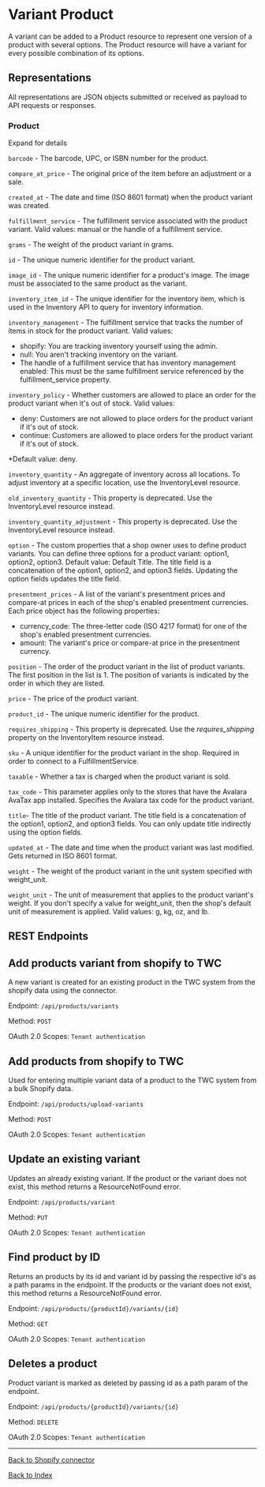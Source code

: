 # **Variant Product**
A variant can be added to a Product resource to represent one version of a product with several options. The Product resource will have a variant for every possible combination of its options. 

## **Representations**

All representations are JSON objects submitted or received as payload to API requests or responses.

### Product

</details>
<summary>Expand for details</summary>

`barcode` - The barcode, UPC, or ISBN number for the product.

`compare_at_price` - The original price of the item before an adjustment or a sale.

`created_at` - The date and time (ISO 8601 format) when the product variant was created.

`fulfillment_service` - The fulfillment service associated with the product variant. Valid values: manual or the handle of a fulfillment service.

`grams` - The weight of the product variant in grams.

`id` - The unique numeric identifier for the product variant.

`image_id` - The unique numeric identifier for a product's image. The image must be associated to the same product as the variant.

`inventory_item_id` - The unique identifier for the inventory item, which is used in the Inventory API to query for inventory information.

`inventory_management` - The fulfillment service that tracks the number of items in stock for the product variant. Valid values:
- shopify: You are tracking inventory yourself using the admin.
- null: You aren't tracking inventory on the variant.
- The handle of a fulfillment service that has inventory management enabled: This must be the same fulfillment service referenced by the fulfillment_service property.

`inventory_policy` - Whether customers are allowed to place an order for the product variant when it's out of stock. Valid values:
- deny: Customers are not allowed to place orders for the product variant if it's out of stock.
- continue: Customers are allowed to place orders for the product variant if it's out of stock.
  
*Default value: deny.

`inventory_quantity` - An aggregate of inventory across all locations. To adjust inventory at a specific location, use the InventoryLevel resource.

`old_inventory_quantity` - This property is deprecated. Use the InventoryLevel resource instead.

`inventory_quantity_adjustment` - This property is deprecated. Use the InventoryLevel resource instead.

`option` - The custom properties that a shop owner uses to define product variants. You can define three options for a product variant: option1, option2, option3. Default value: Default Title. The title field is a concatenation of the option1, option2, and option3 fields. Updating the option fields updates the title field.

`presentment_prices` - A list of the variant's presentment prices and compare-at prices in each of the shop's enabled presentment currencies. Each price object has the following properties:
- currency_code: The three-letter code (ISO 4217 format) for one of the shop's enabled presentment currencies.
- amount: The variant's price or compare-at price in the presentment currency.

`position` - The order of the product variant in the list of product variants. The first position in the list is 1. The position of variants is indicated by the order in which they are listed.

`price` - The price of the product variant.

`product_id` - The unique numeric identifier for the product.

`requires_shipping` - This property is deprecated. Use the *requires_shipping* property on the InventoryItem resource instead.

`sku` - A unique identifier for the product variant in the shop. Required in order to connect to a FulfillmentService.

`taxable` - Whether a tax is charged when the product variant is sold.

`tax_code` - This parameter applies only to the stores that have the Avalara AvaTax app installed. Specifies the Avalara tax code for the product variant.

`title`- The title of the product variant. The title field is a concatenation of the option1, option2, and option3 fields. You can only update title indirectly using the option fields.

`updated_at` - The date and time when the product variant was last modified. Gets returned in ISO 8601 format.

`weight` - The weight of the product variant in the unit system specified with weight_unit.

`weight_unit` - The unit of measurement that applies to the product variant's weight. If you don't specify a value for weight_unit, then the shop's default unit of measurement is applied. Valid values: g, kg, oz, and lb.

</details>

## **REST Endpoints**

## Add products variant from shopify to TWC
A new variant is created for an existing product in the TWC system from the shopify data using the connector.

Endpoint: ```/api/products/variants```

Method: ``` POST ```

OAuth 2.0 Scopes: `Tenant authentication`

## Add products from shopify to TWC
Used for entering multiple variant data of a product to the TWC system from a bulk Shopify data. 

Endpoint: ```/api/products/upload-variants```

Method: ``` POST ```

OAuth 2.0 Scopes: `Tenant authentication`

## Update an existing variant
Updates an already existing variant. If the product or the variant does not exist, this method returns a ResourceNotFound error.

Endpoint: ```/api/products/variant```

Method: ``` PUT ```

OAuth 2.0 Scopes: `Tenant authentication`

## Find product by ID
Returns an products by its id and variant id by passing the respective id's as a path params in the endpoint. 
If the products or the variant does not exist, this method returns a ResourceNotFound error.

Endpoint: ```/api/products/{productId}/variants/{id}```

Method: ``` GET ``` 

OAuth 2.0 Scopes: `Tenant authentication`

## Deletes a product
Product variant is marked as deleted by passing id as a path param of the endpoint.

Endpoint: ```/api/products/{productId}/variants/{id}```

Method: ``` DELETE ``` 

OAuth 2.0 Scopes: `Tenant authentication`




***
[Back to Shopify connector](../ShopifyConnector.md)

[Back to Index](index.md)
